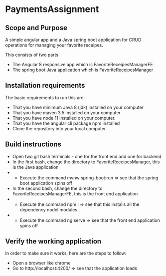 # PaymentsAssignment

## Scope and Purpose
A simple angular app and a Java spring boot application for CRUD operations for managing your favorite receipes.

This consists of two parts
* The Angular 8 responsive app which is FavoriteReceipesManagerFE
* The spring boot Java application which is FavoriteReceipesManager

## Installation requirements
The basic requirements to run this are:
* That you have minimum Java 8 (jdk) installed on your computer
* That you have maven 3.5 installed on your computer
* That you have node 11 installed on your computer.
* That you have the angular cli package npm installed
* Clone the repository into your local computer

## Build instructions
* Open two git bash terminals - one for the front end and one for backend
* In the first bash, change the directory to FavoriteReceipesManager, this is the Java application
* * Execute the command mvnw spring-boot:run => see that the spring boot application spins off
* In the second bash, change the directory to FavoriteReceipesManagerFE, this is the front end application
* * Execute the command npm i => see that this installs all the dependency nodel modules
* * Execute the command ng serve => see that the front end application spins off

## Verify the working application
In order to make sure it works, here are the steps to follow:
* Open a browser like chrome
* Go to http://localhost:4200/ => see that the application loads







